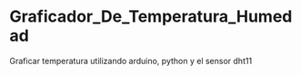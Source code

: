 # Graficador_De_Temperatura_Humedad
 Graficar temperatura utilizando arduino, python y el sensor dht11
